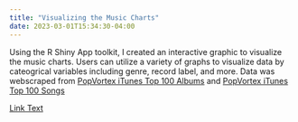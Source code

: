 ```yaml
---
title: "Visualizing the Music Charts"
date: 2023-03-01T15:34:30-04:00
---
```


Using the R Shiny App toolkit, I created an interactive graphic to visualize the music charts. Users can utilize a variety of graphs to visualize data by cateogrical variables including genre, record label, and more. Data was webscraped from <a href="https://www.popvortex.com/music/charts/top-100-albums.php">PopVortex iTunes Top 100 Albums</a> and <a href="https://www.popvortex.com/music/charts/top-100-songs.php">PopVortex iTunes Top 100 Songs</a>

<a href="https://github.com/azantek/azantek.github.io/blob/master/PortfolioCopy.html">Link Text</a>
